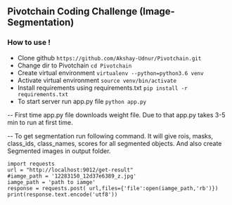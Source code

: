 ## Pivotchain Coding Challenge (Image-Segmentation)
### How to use !
- Clone github `https://github.com/Akshay-Udnur/Pivotchain.git`
- Change dir to Pivotchain `cd Pivotchain`
- Create virtual environment `virtualenv --python=python3.6 venv`
- Activate virtual environment `source venv/bin/activate`
- Install requirements using requirements.txt  `pip install -r requirements.txt`
- To start server run app.py file `python app.py`

-- First time app.py file downloads weight file. Due to that app.py takes 3-5 min to run at first time.

-- To get segmentation run following command. It will give rois, masks, class_ids, class_names, scores for all segmented objects. And also create Segmented images in output folder.

```
import requests
url = "http://localhost:9012/get-result"
#iamge_path = '12283150_12d37e6389_z.jpg'
iamge_path = 'path to iamge'
response = requests.post( url,files={'file':open(iamge_path,'rb')})
print(response.text.encode('utf8'))
```
